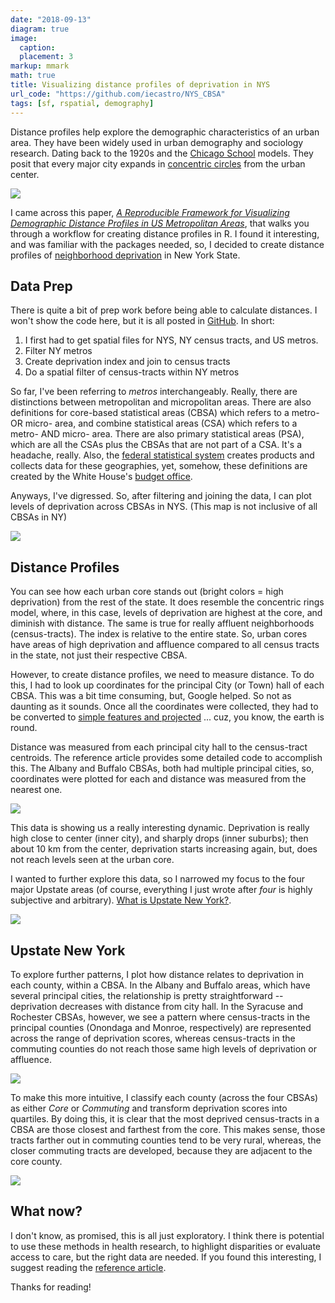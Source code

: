 ```yaml
---
date: "2018-09-13"
diagram: true
image:
  caption:
  placement: 3
markup: mmark
math: true
title: Visualizing distance profiles of deprivation in NYS
url_code: "https://github.com/iecastro/NYS_CBSA"
tags: [sf, rspatial, demography]
---
```



Distance profiles help explore the demographic characteristics of an urban area. They have been widely used in urban demography and sociology research. Dating back to the 1920s and the [Chicago School](https://en.wikipedia.org/wiki/Chicago_school_(sociology)) models. They posit that every major city expands in [concentric circles](https://transportgeography.org/?page_id=4908) from the urban center.

![](burgess_model.png)


I came across this paper, [*A Reproducible Framework for Visualizing Demographic Distance Profiles in US Metropolitan Areas*](https://link.springer.com/article/10.1007/s40980-018-0042-7), that walks you through a workflow for creating distance profiles in R. I found it interesting, and was familiar with the packages needed, so, I decided to create distance profiles of [neighborhood deprivation](https://towardsdatascience.com/a-census-based-deprivation-index-using-r-7aa738da697c) in New York State.  

## Data Prep

There is quite a bit of prep work before being able to calculate distances. I won't show the code here, but it is all posted in [GitHub](https://github.com/iecastro/NYS_CBSA). In short:

1. I first had to get spatial files for NYS, NY census tracts, and US metros. 
2. Filter NY metros
3. Create deprivation index and join to census tracts
4. Do a spatial filter of census-tracts within NY metros

So far, I've been referring to *metros* interchangeably. Really, there are distinctions between metropolitan and micropolitan areas. There are also definitions for core-based statistical areas (CBSA) which refers to a metro- OR micro- area, and combine statistical areas (CSA) which refers to a metro- AND micro- area. There are also primary statistical areas (PSA), which are all the CSAs plus the CBSAs that are not part of a CSA. It's a headache, really. Also, the [federal statistical system](https://en.wikipedia.org/wiki/Federal_Statistical_System_of_the_United_States) creates products and collects data for these geographies, yet, somehow, these definitions are created by the White House's [budget office](https://www.whitehouse.gov/sites/whitehouse.gov/files/omb/bulletins/2017/b-17-01.pdf).

Anyways, I've digressed. So, after filtering and joining the data, I can plot levels of deprivation across CBSAs in NYS. (This map is not inclusive of all CBSAs in NY)

![](README-unnamed-chunk-1-1.png)


## Distance Profiles

You can see how each urban core stands out (bright colors = high deprivation) from the rest of the state. It does resemble the concentric rings model, where, in this case, levels of deprivation are highest at the core, and diminish with distance. The same is true for really affluent neighborhoods (census-tracts). The index is relative to the entire state. So, urban cores have areas of high deprivation and affluence compared to all census tracts in the state, not just their respective CBSA. 

However, to create distance profiles, we need to measure distance. To do this, I had to look up coordinates for the principal City (or Town) hall of each CBSA. This was a bit time consuming, but, Google helped. So not as daunting as it sounds. Once all the coordinates were collected, they had to be converted to [simple features and projected](https://cran.r-project.org/web/packages/sf/vignettes/sf1.html#coordinate-reference-system) ... cuz, you know, the earth is round.

Distance was measured from each principal city hall to the census-tract centroids. The reference article provides some detailed code to accomplish this. The Albany and Buffalo CBSAs, both had multiple principal cities, so, coordinates were plotted for each and distance was measured from the nearest one. 

![](README-unnamed-chunk-2-1.png)


This data is showing us a really interesting dynamic. Deprivation is really high close to center (inner city), and sharply drops (inner suburbs); then about 10 km from the center, deprivation starts increasing again, but, does not reach levels seen at the urban core.

I wanted to further explore this data, so I narrowed my focus to the four major Upstate areas (of course, everything I just wrote after *four* is highly subjective and arbitrary). [What is Upstate New York?](https://www.washingtonpost.com/news/the-fix/wp/2016/04/19/so-what-is-upstate-new-york-exactly/?utm_term=.744abe9b3fe3).

![](biggie.jpg)


## Upstate New York

To explore further patterns, I plot how distance relates to deprivation in each county, within a CBSA. In the Albany and Buffalo areas, which have several principal cities, the relationship is pretty straightforward -- deprivation decreases with distance from city hall. In the Syracuse and Rochester CBSAs, however, we see a pattern where census-tracts in the principal counties (Onondaga and Monroe, respectively) are represented across the range of deprivation scores, whereas census-tracts in the commuting counties do not reach those same high levels of deprivation or affluence. 

![](README-unnamed-chunk-8-1.png)

To make this more intuitive, I classify each county (across the four CBSAs) as either *Core* or *Commuting* and transform deprivation scores into quartiles. By doing this, it is clear that the most deprived census-tracts in a CBSA are those closest and farthest from the core. This makes sense, those tracts farther out in commuting counties tend to be very rural, whereas, the closer commuting tracts are developed, because they are adjacent to the core county.

![](README-unnamed-chunk-7-1.png)

## What now?

I don't know, as promised, this is all just exploratory. I think there is potential to use these methods in health research, to highlight disparities or evaluate access to care, but the right data are needed. If you found this interesting, I suggest reading the [reference article](https://link.springer.com/article/10.1007/s40980-018-0042-7#Sec7). 

Thanks for reading!
